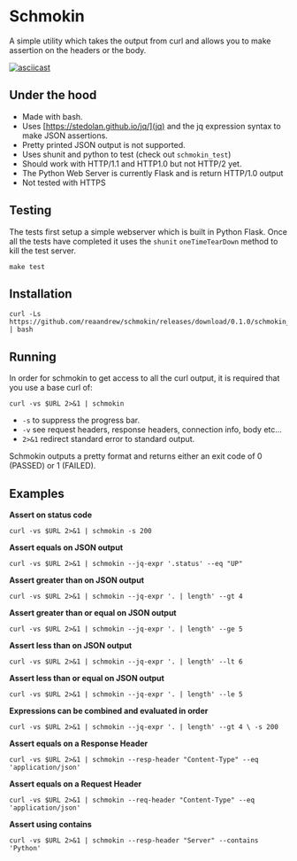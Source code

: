 # Schmokin

A simple utility which takes the output from curl and allows you to make assertion on the headers or the body.

[![asciicast](https://asciinema.org/a/u2mdeeHToo7mBdbnEBBjKAMqO.png)](https://asciinema.org/a/u2mdeeHToo7mBdbnEBBjKAMqO)

## Under the hood

- Made with bash.
- Uses [https://stedolan.github.io/jq/](jq) and the jq expression syntax to make JSON assertions.
- Pretty printed JSON output is not supported.
- Uses shunit and python to test (check out `schmokin_test`)
- Should work with HTTP/1.1 and HTTP1.0 but not HTTP/2 yet.
- The Python Web Server is currently Flask and is return HTTP/1.0 output
- Not tested with HTTPS

## Testing

The tests first setup a simple webserver which is built in Python Flask.  Once all the tests have completed it uses the `shunit` `oneTimeTearDown` method to kill the test server.

```
make test
```

## Installation

```
curl -Ls https://github.com/reaandrew/schmokin/releases/download/0.1.0/schmokin_install | bash
```

## Running

In order for schmokin to get access to all the curl output, it is required that you use a base curl of:

```
curl -vs $URL 2>&1 | schmokin 
```

- `-s` to suppress the progress bar.
- `-v` see request headers, response headers, connection info, body etc...
- `2>&1` redirect standard error to standard output.

Schmokin outputs a pretty format and returns either an exit code of 0 (PASSED) or 1 (FAILED).

## Examples

**Assert on status code**

```
curl -vs $URL 2>&1 | schmokin -s 200
```

**Assert equals on JSON output**

```
curl -vs $URL 2>&1 | schmokin --jq-expr '.status' --eq "UP"
```

**Assert greater than on JSON output**

```
curl -vs $URL 2>&1 | schmokin --jq-expr '. | length' --gt 4
```

**Assert greater than or equal on JSON output**

```
curl -vs $URL 2>&1 | schmokin --jq-expr '. | length' --ge 5
```

**Assert less than on JSON output**

```
curl -vs $URL 2>&1 | schmokin --jq-expr '. | length' --lt 6
```

**Assert less than or equal on JSON output**

```
curl -vs $URL 2>&1 | schmokin --jq-expr '. | length' --le 5
```

**Expressions can be combined and evaluated in order**

```
curl -vs $URL 2>&1 | schmokin --jq-expr '. | length' --gt 4 \ -s 200
```

**Assert equals on a Response Header**

```
curl -vs $URL 2>&1 | schmokin --resp-header "Content-Type" --eq 'application/json'
```

**Assert equals on a Request Header**

```
curl -vs $URL 2>&1 | schmokin --req-header "Content-Type" --eq 'application/json'
```

**Assert using contains**

```
curl -vs $URL 2>&1 | schmokin --resp-header "Server" --contains 'Python'
```
